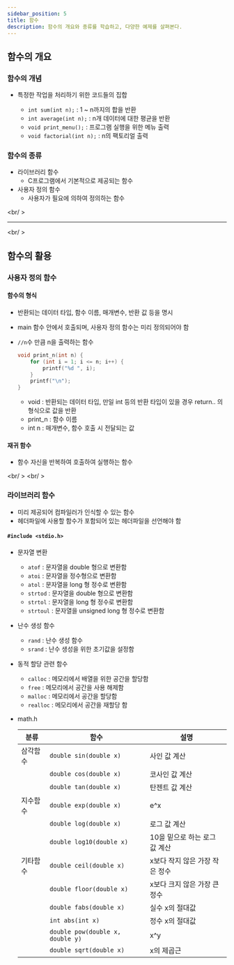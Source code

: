 ```yaml
---
sidebar_position: 5
title: 함수
description: 함수의 개요와 종류를 학습하고, 다양한 예제를 살펴본다.
---
```


## 함수의 개요

### 함수의 개념

- 특정한 작업을 처리하기 위한 코드들의 집합

  - `int sum(int n);` : 1 ~ n까지의 합을 반환
  - `int average(int n);` : n개 데이터에 대한 평균을 반환
  - `void print_menu();` : 프로그램 실행을 위한 메뉴 출력
  - `void factorial(int n);` : n의 팩토리얼 출력

### 함수의 종류

- 라이브러리 함수
  - C프로그램에서 기본적으로 제공되는 함수
- 사용자 정의 함수
  - 사용자가 필요에 의하여 정의하는 함수

<br/ >

---

<br/ >

## 함수의 활용

### 사용자 정의 함수

#### 함수의 형식

- 반환되는 데이터 타입, 함수 이름, 매개변수, 반환 값 등을 명시

- main 함수 안에서 호출되며, 사용자 정의 함수는 미리 정의되어야 함

- `//n`수 만큼 n을 출력하는 함수

  ```c
  void print_n(int n) {
      for (int i = 1; i <= n; i++) {
          printf("%d ", i);
      }
      printf("\n");
  }
  ```

  - void : 반환되는 데이터 타입, 만일 int 등의 반환 타입이 있을 경우 return.. 의 형식으로 값을 반환
  - print_n : 함수 이름
  - int n : 매개변수, 함수 호출 시 전달되는 값

#### 재귀 함수

- 함수 자신을 반복하여 호출하여 실행하는 함수

<br/ >
<br/ >

### 라이브러리 함수

- 미리 제공되어 컴파일러가 인식할 수 있는 함수
- 헤더파일에 사용할 함수가 포함되어 있는 헤더파일을 선언해야 함

#### `#include <stdio.h>`

- 문자열 변환

  - `atof` : 문자열을 double 형으로 변환함
  - `atoi` : 문자열을 정수형으로 변환함
  - `atol` : 문자열을 long 형 정수로 변환함
  - `strtod` : 문자열을 double 형으로 변환함
  - `strtol` : 문자열을 long 형 정수로 변환함
  - `strtoul` : 문자열을 unsigned long 형 정수로 변환함

- 난수 생성 함수

  - `rand` : 난수 생성 함수
  - `srand` : 난수 생성을 위한 초기값을 설정함

- 동적 할당 관련 함수

  - `calloc` : 메모리에서 배열을 위한 공간을 할당함
  - `free` : 메모리에서 공간을 사용 해제함
  - `malloc` : 메모리에서 공간을 할당함
  - `realloc` : 메모리에서 공간을 재할당 함

- math.h

  | 분류     | 함수                             | 설명                           |
  | -------- | -------------------------------- | ------------------------------ |
  | 삼각함수 | `double sin(double x)`           | 사인 값 계산                   |
  |          | `double cos(double x)`           | 코사인 값 계산                 |
  |          | `double tan(double x)`           | 탄젠트 값 계산                 |
  | 지수함수 | `double exp(double x)`           | e^x                            |
  |          | `double log(double x)`           | 로그 값 계산                   |
  |          | `double log10(double x)`         | 10을 밑으로 하는 로그 값 계산  |
  | 기타함수 | `double ceil(double x)`          | x보다 작지 않은 가장 작은 정수 |
  |          | `double floor(double x)`         | x보다 크지 않은 가장 큰 정수   |
  |          | `double fabs(double x)`          | 실수 x의 절대값                |
  |          | `int abs(int x)`                 | 정수 x의 절대값                |
  |          | `double pow(double x, double y)` | x^y                            |
  |          | `double sqrt(double x)`          | x의 제곱근                     |
